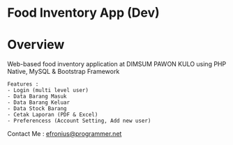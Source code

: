# Food Inventory App (Dev)

# Overview
Web-based food inventory application at DIMSUM PAWON KULO using PHP Native, MySQL & Bootstrap Framework

    Features :
    - Login (multi level user)
    - Data Barang Masuk
    - Data Barang Keluar
    - Data Stock Barang
    - Cetak Laporan (PDF & Excel)
    - Preferencess (Account Setting, Add new user)

 Contact Me : efronius@programmer.net

